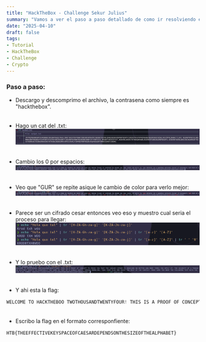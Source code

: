 ```yaml
---
title: "HackTheBox - Challenge Sekur Julius"
summary: "Vamos a ver el paso a paso detallado de como ir resolviendo el challenge:"
date: "2025-04-10"
draft: false
tags:
- Tutorial
- HackTheBox
- Challenge
- Crypto
---
```


### Paso a paso:

- Descargo y descomprimo el archivo, la contrasena como siempre es "hackthebox".

<div style="height: 5px;"></div>

- Hago un cat del .txt:
    ![Test Relative Image](./imagen.png)

<div style="height: 5px;"></div>

- Cambio los 0 por espacios:
    ![Test Relative Image](./imagen2.png)

<div style="height: 5px;"></div>

- Veo que "GUR" se repite asique le cambio de color para verlo mejor:
    ![Test Relative Image](./imagen3.png)

<div style="height: 5px;"></div>

- Parece ser un cifrado cesar entonces veo eso y muestro cual seria el proceso para llegar:
    ![Test Relative Image](./imagen4.png)  
    
<div style="height: 5px;"></div>

- Y lo pruebo con el .txt:
    ![Test Relative Image](./imagen5.png)

<div style="height: 5px;"></div>

- Y ahi esta la flag:
```js
WELCOME TO HACKTHEBOO TWOTHOUSANDTWENTYFOUR! THIS IS A PROOF OF CONCEPT TO PROVE YOU THAT THE CAESAR CIPHER IS INSECURE NO MATTER HOW MANY TIMES YOU APPLY IT. THE SECURITY OF A THOUSAND DISTINCT SHIFTS IS EVENTUALLY THE SAME AS THAT OF A SINGLE SHIFT. ENOUGH MUMBLING, TAKE YOUR FLAG AND ENJOY THE REST OF THE CONTEST. MAKE SURE YOU WRAP THE FOLLOWING TEXT WITH THE HTB FLAG FORMAT THEEFFECTIVEKEYSPACEOFCAESARDEPENDSONTHESIZEOFTHEALPHABET.%  
```

<div style="height: 5px;"></div>

- Escribo la flag en el formato corresponfiente:
```js
HTB{THEEFFECTIVEKEYSPACEOFCAESARDEPENDSONTHESIZEOFTHEALPHABET}
```